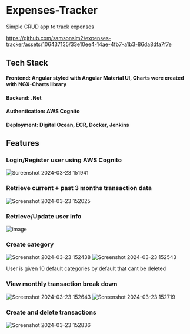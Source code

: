 # Expenses-Tracker

Simple CRUD app to track expenses 

https://github.com/samsonsim2/expenses-tracker/assets/106437135/33e10ee4-14ae-4fb7-a1b3-86da8dfa7f7e

## Tech Stack
#### Frontend: Angular styled with Angular Material UI, Charts were created with NGX-Charts library
#### Backend: .Net 
####  Authentication: AWS Cognito 
#### Deployment: Digital Ocean, ECR, Docker, Jenkins 

## Features 

### Login/Register user using AWS Cognito 
![Screenshot 2024-03-23 151941](https://github.com/samsonsim2/expenses-tracker/assets/106437135/6236bb75-a1f2-4129-86f2-1b1b4ab5592c)

### Retrieve current + past 3 months transaction data
![Screenshot 2024-03-23 152025](https://github.com/samsonsim2/expenses-tracker/assets/106437135/84130bb0-5f56-4248-a08d-efd8d1b9f08f)

### Retrieve/Update user info 
![image](https://github.com/samsonsim2/expenses-tracker/assets/106437135/4e01038e-41b2-4699-88c4-9ff42e973626)

### Create category 
![Screenshot 2024-03-23 152438](https://github.com/samsonsim2/expenses-tracker/assets/106437135/a038172e-6d59-4d2f-8ed5-2706cec84713)
![Screenshot 2024-03-23 152543](https://github.com/samsonsim2/expenses-tracker/assets/106437135/6f60abfa-093d-44ae-aedf-824deb28fb33)

User is given 10 default categories by default that cant be deleted 

### View monthly transaction break down 
![Screenshot 2024-03-23 152643](https://github.com/samsonsim2/expenses-tracker/assets/106437135/a0983dbc-e012-491c-a216-45c4a03ac2bd)
![Screenshot 2024-03-23 152719](https://github.com/samsonsim2/expenses-tracker/assets/106437135/e3745901-ede8-4c99-8f5b-1eac7468d4a3)

### Create and delete transactions

![Screenshot 2024-03-23 152836](https://github.com/samsonsim2/expenses-tracker/assets/106437135/ed28ca64-eb82-4192-ab3d-cf02b63eb248)
